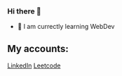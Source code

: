 ### Hi there 👋
- 🌱 I am currectly learning WebDev

## My accounts:
  [LinkedIn](https://www.linkedin.com/in/deepanshu-6704532ab/)
  [Leetcode](https://leetcode.com/DDeepanshu99/)

<!--
**DDeepanshu99/DDeepanshu99** is a ✨ _special_ ✨ repository because its `README.md` (this file) appears on your GitHub profile.

Here are some ideas to get you started:

- 🔭 I’m currently working on ...
- 🌱 I’m currently learning ...
- 👯 I’m looking to collaborate on ...
- 🤔 I’m looking for help with ...
- 💬 Ask me about ...
- 📫 How to reach me: ...
- 😄 Pronouns: ...
- ⚡ Fun fact: ...
-->
